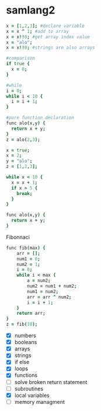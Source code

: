 # samlang2

```coffeescript
x = [1,2,3]; #declare variable
x = x ^ 1; #add to array
x = x!!0; #get array index value
x = "alo";
x = x!!0; #strings are also arrays

#comparison
if true {
  x = 0;
}

#while
i = 0;
while i < 10 {
  i = i + 1;
}

#pure function declaration
func alo(x,y) {
  return x + y;
}
z = alo(2,3);
```

```coffeescript
x = true;
x = 2;
y = "alo";
z = [1,2,3];

while x < 10 {
  x = x + 1;
  if x > 5 {
    break;
  }
}

func alo(x,y) {
  return x + y;
}
```
Fibonnaci
```coffeescript
func fib(max) {
    arr = [];
    num1 = 0;
    num2 = 1;
    i = 0;
    while i < max {
        a = num2;
        num2 = num1 + num2;
        num1 = num2;
        arr = arr ^ num2;
        i = i + 1;
    }
    return arr;
}
z = fib(10);
```

- [x] numbers
- [x] booleans
- [x] arrays
- [x] strings
- [x] if else
- [x] loops
- [x] functions
- [ ] solve broken return statement
- [ ] subroutines
- [x] local variables
- [ ] memory managment
